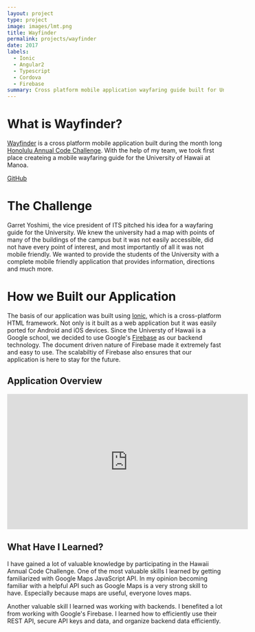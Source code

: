 ```yaml
---
layout: project
type: project
image: images/lmt.png
title: Wayfinder
permalink: projects/wayfinder
date: 2017
labels:
  - Ionic
  - Angular2
  - Typescript
  - Cordova
  - Firebase
summary: Cross platform mobile application wayfaring guide built for University of Hawaii at Manoa.
---
```


# What is Wayfinder?

[Wayfinder](https://devpost.com/software/ho-okele) is a cross platform mobile application built during the month long [Honolulu Annual Code Challenge](http://hacc.hawaii.gov/). With the help of my team, we took first place createing a mobile wayfaring guide for the University of Hawaii at Manoa.

[GitHub](https://github.com/brendtmcfeeley/Wayfinder)

# The Challenge

Garret Yoshimi, the vice president of ITS pitched his idea for a wayfaring guide for the University. We knew the university had a map with points of many of the buildings of the campus but it was not easily accessible, did not have every point of interest, and most importantly of all it was not mobile friendly. We wanted to provide the students of the University with a complete mobile friendly application that provides information, directions and much more.

# How we Built our Application

The basis of our application was built using [Ionic](https://ionicframework.com/), which is a cross-platform HTML framework. Not only is it built as a web application but it was easily ported for Android and iOS devices. Since the Universty of Hawaii is a Google school, we decided to use Google's [Firebase](https://firebase.google.com/) as our backend technology. The document driven nature of Firebase made it extremely fast and easy to use. The scalabiltiy of Firebase also ensures that our application is here to stay for the future.

## Application Overview

<p align="center">
<iframe width="560" height="315" src="https://www.youtube.com/embed/wLuSS2579hc" frameborder="0" allowfullscreen></iframe>
</p>

## What Have I Learned?

I have gained a lot of valuable knowledge by participating in the Hawaii Annual Code Challenge. One of the most valuable skills I learned by getting familiarized with Google Maps JavaScript API. In my opinion becoming familiar with a helpful API such as Google Maps is a very strong skill to have. Especially because maps are useful, everyone loves maps.

Another valuable skill I learned was working with backends. I benefited a lot from working with Google's Firebase. I learned how to efficiently use their REST API, secure API keys and data, and organize backend data efficiently.